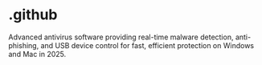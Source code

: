 # .github
Advanced antivirus software providing real-time malware detection, anti-phishing, and USB device control for fast, efficient protection on Windows and Mac in 2025.
